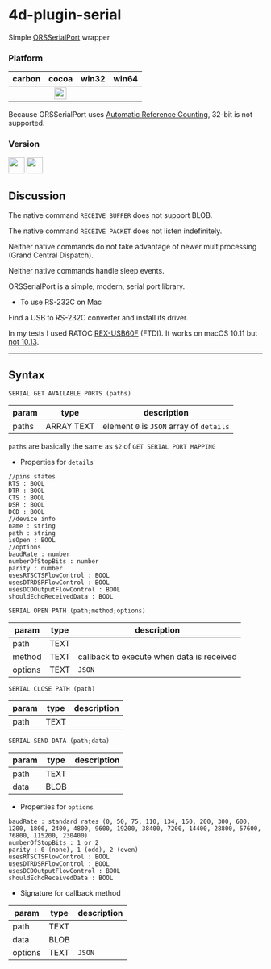 # 4d-plugin-serial
Simple [ORSSerialPort](https://github.com/armadsen/ORSSerialPort) wrapper

### Platform

| carbon | cocoa | win32 | win64 |
|:------:|:-----:|:---------:|:---------:|
||<img src="https://cloud.githubusercontent.com/assets/1725068/22371562/1b091f0a-e4db-11e6-8458-8653954a7cce.png" width="24" height="24" />|||

Because ORSSerialPort uses [Automatic Reference Counting](https://developer.apple.com/library/content/documentation/Darwin/Conceptual/64bitPorting/indications/indications.html#//apple_ref/doc/uid/TP40001064-CH206-TPXREF101), 32-bit is not supported.

### Version

<img src="https://cloud.githubusercontent.com/assets/1725068/18940649/21945000-8645-11e6-86ed-4a0f800e5a73.png" width="32" height="32" /> <img src="https://cloud.githubusercontent.com/assets/1725068/18940648/2192ddba-8645-11e6-864d-6d5692d55717.png" width="32" height="32" />

## Discussion

The native command ``RECEIVE BUFFER`` does not support BLOB.

The native command ``RECEIVE PACKET`` does not listen indefinitely.

Neither native commands do not take advantage of newer multiprocessing (Grand Central Dispatch).

Neither native commands handle sleep events.

ORSSerialPort is a simple, modern, serial port library.

* To use RS-232C on Mac

Find a USB to RS-232C converter and install its driver.

In my tests I used RATOC [REX-USB60F](http://www.ratocsystems.com/products/subpage/convert/usb60f_siyou.html) (FTDI). It works on macOS 10.11 but [not 10.13](http://www.ratocsystems.com/services/driver/rs232c.html).

---

## Syntax

```
SERIAL GET AVAILABLE PORTS (paths)
```

param|type|description
------------|------|----
paths|ARRAY TEXT|element ``0`` is ``JSON`` array of ``details``

``paths`` are basically the same as ``$2`` of ``GET SERIAL PORT MAPPING``

* Properties for ``details``

```
//pins states
RTS : BOOL
DTR : BOOL
CTS : BOOL
DSR : BOOL
DCD : BOOL
//device info
name : string
path : string
isOpen : BOOL
//options
baudRate : number
numberOfStopBits : number
parity : number
usesRTSCTSFlowControl : BOOL
usesDTRDSRFlowControl : BOOL
usesDCDOutputFlowControl : BOOL
shouldEchoReceivedData : BOOL
```

```
SERIAL OPEN PATH (path;method;options)
```

param|type|description
------------|------|----
path|TEXT|
method|TEXT|callback to execute when data is received
options|TEXT| ``JSON``

```
SERIAL CLOSE PATH (path)
```

param|type|description
------------|------|----
path|TEXT|

```
SERIAL SEND DATA (path;data)
```

param|type|description
------------|------|----
path|TEXT|
data|BLOB|



* Properties for ``options``

```
baudRate : standard rates (0, 50, 75, 110, 134, 150, 200, 300, 600, 1200, 1800, 2400, 4800, 9600, 19200, 38400, 7200, 14400, 28800, 57600, 76800, 115200, 230400)
numberOfStopBits : 1 or 2
parity : 0 (none), 1 (odd), 2 (even)
usesRTSCTSFlowControl : BOOL
usesDTRDSRFlowControl : BOOL
usesDCDOutputFlowControl : BOOL
shouldEchoReceivedData : BOOL
```

* Signature for callback method

param|type|description
------------|------|----
path|TEXT|
data|BLOB|
options|TEXT|``JSON``

